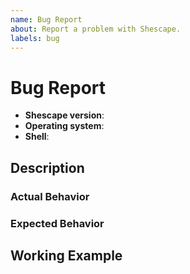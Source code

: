 ```yaml
---
name: Bug Report
about: Report a problem with Shescape.
labels: bug
---
```


# Bug Report

- **Shescape version**: <!-- see package.json -->
- **Operating system**: <!-- e.g. Windows 10 -->
- **Shell**: <!-- e.g. cmd.exe -->

## Description

<!-- Describe the bug in general terms -->

### Actual Behavior

<!-- Describe the actual behavior of the library you're observing -->

### Expected Behavior

<!-- Describe the behavior you would have expected from the library -->

## Working Example

<!--
Provide a small working example that reproduces the bug, e.g.:
  - In-text code snippets (only if the example is tiny)
  - A link to a gist
  - A link to a repository
-->
